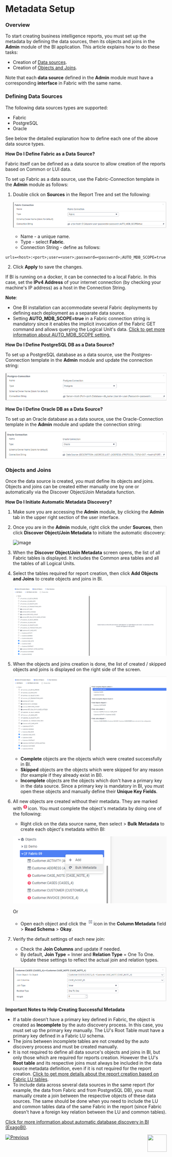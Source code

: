 # Metadata Setup

### Overview

To start creating business intelligence reports, you must set up the metadata by defining the data sources, then its objects and joins in the **Admin** module of the BI application. This article explains how to do these tasks: 

* Creation of [Data sources](03_Metadata_Setup.md#data-sources).
* Creation of [Objects and Joins](03_Metadata_Setup.md#objects-and-joins). 

Note that each **data source** defined in the **Admin** module must have a corresponding **interface** in Fabric with the same name.

### Defining Data Sources

The following data sources types are supported:

* Fabric
* PostgreSQL
* Oracle

See below the detailed explanation how to define each one of the above data source types.

**How Do I Define Fabric as a Data Source?**

Fabric itself can be defined as a data source to allow creation of the reports based on Common or LUI data.

To set up Fabric as a data source, use the Fabric-Connection template in the **Admin** module as follows:

1. Double click on **Sources** in the Report Tree and set the following:

   ![image](images/bi_setup_fabric.PNG)

   * Name - a unique name.
   * Type - select **Fabric**.
   * Connection String - define as follows:

  ~~~
  urls=<host>:<port>;user=<user>;password=<password>;AUTO_MDB_SCOPE=true
  ~~~

2. Click **Apply** to save the changes.

If BI is running on a docker, it can be connected to a local Fabric. In this case, set the **IPv4 Address** of your internet connection (by checking your machine's IP address) as a host in the Connection String.

**Note**: 

* One BI installation can accommodate several Fabric deployments by defining each deployment as a separate data source.  
* Setting **AUTO_MDB_SCOPE=true** in a Fabric connection string is mandatory since it enables the implicit invocation of the Fabric GET command and allows querying the Logical Unit's data. [Click to get more information about AUTO_MDB_SCOPE setting.](/articles/02_fabric_architecture/04_fabric_commands.html)

**How Do I Define PostgreSQL DB as a Data Source?**

To set up a PostgreSQL database as a data source, use the Postgres-Connection template in the **Admin** module and update the connection string:

![image](images/bi_setup_postgres.PNG)

**How Do I Define Oracle DB as a Data Source?**

To set up an Oracle database as a data source, use the Oracle-Connection template in the **Admin** module and update the connection string:

![image](images/bi_setup_oracle.PNG)

### Objects and Joins

Once the data source is created, you must define its objects and joins. Objects and joins can be created either manually one by one or automatically via the Discover Object/Join Metadata function.  

**How Do I Initiate Automatic Metadata Discovery?**

1. Make sure you are accessing the **Admin** module, by clicking the **Admin** tab in the upper right section of the user interface. 
 
2. Once you are in the **Admin** module, right click the <Data Source Name> under **Sources**, then click **Discover Object/Join Metadata** to initiate the automatic discovery:

   ![image](images/bi_setup_2.PNG)

3. When the **Discover Object/Join Metadata** screen opens, the list of all Fabric tables is displayed. 
   It includes the Common area tables and all the tables of all Logical Units.
   
4. Select the tables required for report creation, then click **Add Objects and Joins** to create objects and joins in BI.

   ![image](images/bi_setup_3.PNG)

5. When the objects and joins creation is done, the list of created / skipped objects and joins is displayed on the right side of the screen.

   ![image](images/bi_setup_4.PNG)

   * **Complete** objects are the objects which were created successfully in BI.
   * **Skipped** objects are the objects which were skipped for any reason (for example if they already exist in BI).
   * **Incomplete** objects are the objects which don't have a primary key in the data source. Since a primary key is mandatory in BI, you must open these objects and manually define their **Unique Key Fields**.

6. All new objects are created without their metadata. They are marked with![image](images/bi_setup_sign.PNG)icon. You must complete the object's metadata by doing one of the following:

   * Right click on the data source name, then select > **Bulk Metadata** to create each object's metadata within BI: 

   ![image](images/bi_setup_5.PNG)

     Or 

   * Open each object and click the ![image](images/bi_setup_metadata.PNG)icon in the **Column Metadata** field > **Read Schema** > **Okay**.

7. Verify the default settings of each new join:

   * Check the **Join Columns** and update if needed.
   * By default, **Join Type** = Inner and **Relation Type** = One To One. Update these settings to reflect the actual join and relation types.

   ![image](images/bi_setup_6.PNG)

**Important Notes to Help Creating Successful Metadata**

* If a table doesn’t have a primary key defined in Fabric, the object is created as **Incomplete** by the auto discovery process. In this case, you must set up the primary key manually. The LU's Root Table must have a primary key defined in a Fabric LU schema. 
* The joins between incomplete tables are not created by the auto discovery process and must be created manually.
* It is not required to define all data source's objects and joins in BI, but only those which are required for reports creation. However the LU's **Root table** and its respective joins must always be included in the data source metadata definition, even if it is not required for the report creation. [Click to get more details about the report creation based on Fabric LU tables](04_report_creation_guidelines.md).
* To include data across several data sources in the same report (for example, the data from Fabric and from PostgreSQL DB), you must manually create a join between the respective objects of these data sources. The same should be done when you need to include the LU and common tables data of the same Fabric in the report (since Fabric doesn't have a foreign key relation between the LU and common tables). 


[Click for more information about automatic database discovery in BI (ExagoBI)](https://exagobi.com/support/administrators/installation-and-configuration/automatic-database-discovery/).





[![Previous](/articles/images/Previous.png)](02_Permissions_Setup.md)[<img align="right" width="60" height="54" src="/articles/images/Next.png">](04_parameters.md)

